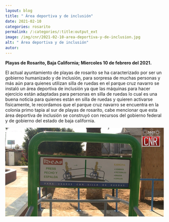 ```yaml
---
layout: blog
title: " Área deportiva y de inclusión"
date: 2021-02-10
categories: rosarito
permalink: /:categories/:title:output_ext
image: /img/cnr/2021-02-10-area-deportiva-y-de-inclusion.jpg
alt: " Área deportiva y de inclusión"
autor:
---
```


**Playas de Rosarito, Baja California; Miercoles 10 de febrero del 2021.** 

El actual ayuntamiento de playas de rosarito se ha caracterizado por ser un gobierno humanizado y de inclusión, para sorpresa de muchas personas y más aún para quienes utilizan silla de ruedas en el parque cruz navarro se instaló un área deportiva de inclusión ya que las máquinas para hacer ejercicio están adaptadas para personas en silla de ruedas lo cual es una buena noticia para quienes están en silla de ruedas y quieren activarse físicamente, le recordamos que el parque cruz navarro se encuentra en la colonia primo tapia al sur de playas de rosarito, cabe mencionar que esta área deportiva de inclusión se construyó con recursos del gobierno federal y de gobierno del estado de baja california.

<div id="carouselExampleSlidesOnly" class="carousel slide" data-ride="carousel">
  <div class="carousel-inner">
    <div class="carousel-item active">
       <img class="d-block w-100" src="/img/cnr/2021-02-10-area-deportiva-y-de-inclusion.jpg" loading="lazy"  alt=" Área deportiva y de inclusión">
    </div>
  </div>
</div>